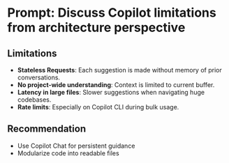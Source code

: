 # Prompt: Discuss Copilot limitations from architecture perspective

## Limitations
- **Stateless Requests**: Each suggestion is made without memory of prior conversations.
- **No project-wide understanding**: Context is limited to current buffer.
- **Latency in large files**: Slower suggestions when navigating huge codebases.
- **Rate limits**: Especially on Copilot CLI during bulk usage.

## Recommendation
- Use Copilot Chat for persistent guidance
- Modularize code into readable files
